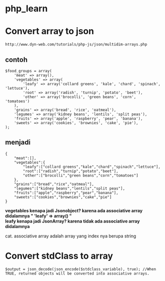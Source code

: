 # php_learn

# Convert array to json
```
http://www.dyn-web.com/tutorials/php-js/json/multidim-arrays.php
```
## contoh
```
$food_groups = array(
    'meat' => array(),
    'vegetables' => array(
        'leafy' => array('collard greens', 'kale', 'chard', 'spinach', 'lettuce'),
        'root' => array('radish', 'turnip', 'potato', 'beet'),
        'other' => array('brocolli', 'green beans', 'corn', 'tomatoes')
    ),
    'grains' => array('bread', 'rice', 'oatmeal'),
    'legumes' => array('kidney beans', 'lentils', 'split peas'),
    'fruits' => array('apple', 'raspberry', 'pear', 'banana'),
    'sweets' => array('cookies', 'brownies', 'cake', 'pie'),
);
```
## menjadi
```
{
    "meat":[],
    "vegetables":{
        "leafy":["collard greens","kale","chard","spinach","lettuce"],
        "root":["radish","turnip","potato","beet"],
        "other":["brocolli","green beans","corn","tomatoes"]
    },
    "grains":["bread","rice","oatmeal"],
    "legumes":["kidney beans","lentils","split peas"],
    "fruits":["apple","raspberry","pear","banana"],
    "sweets":["cookies","brownies","cake","pie"]
}
```
<b>vegetables kenapa jadi Jsonobject? karena ada associative array didalamnya " 'leafy' => array()  "</b><br/>
<b>leafy kenapa jadi JsonArray? karena tidak ada associative array didalamnya </b>

cat. associative array adalah array yang index nya berupa string


# Convert stdClass to array
```
$output = json_decode(json_encode($stdclass_variable), true); //When TRUE, returned objects will be converted into associative arrays.
```



